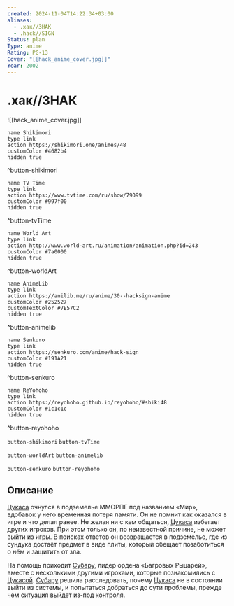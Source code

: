 ```yaml
---
created: 2024-11-04T14:22:34+03:00
aliases:
  - .хак//ЗНАК
  - .hack//SIGN
Status: plan
Type: anime
Rating: PG-13
Cover: "[[hack_anime_cover.jpg]]"
Year: 2002
---
```


# .хак//ЗНАК

![[hack_anime_cover.jpg]]

```button
name Shikimori
type link
action https://shikimori.one/animes/48
customColor #4682b4
hidden true
```
^button-shikimori

```button
name TV Time
type link
action https://www.tvtime.com/ru/show/79099
customColor #997f00
hidden true
```
^button-tvTime

```button
name World Art
type link
action http://www.world-art.ru/animation/animation.php?id=243
customColor #7a0000
hidden true
```
^button-worldArt

```button
name AnimeLib
type link
action https://anilib.me/ru/anime/30--hacksign-anime
customColor #252527
customTextColor #7E57C2
hidden true
```
^button-animelib

```button
name Senkuro
type link
action https://senkuro.com/anime/hack-sign
customColor #191A21
hidden true
```
^button-senkuro

```button
name ReYohoho
type link
action https://reyohoho.github.io/reyohoho/#shiki48
customColor #1c1c1c
hidden true
```
^button-reyohoho

`button-shikimori` `button-tvTime`

`button-worldArt` `button-animelib`

`button-senkuro` `button-reyohoho`

## Описание

[Цукаса](https://shikimori.one/characters/39-tsukasa) очнулся в подземелье ММОРПГ под названием «Мир», вдобавок у него временная потеря памяти. Он не помнит как оказался в игре и что делал ранее. Не желая ни с кем общаться, [Цукаса](https://shikimori.one/characters/39-tsukasa) избегает других игроков. При этом только он, по неизвестной причине, не может выйти из игры. В поисках ответов он возвращается в подземелье, где из сундука достаёт предмет в виде плиты, который обещает позаботиться о нём и защитить от зла.

На помощь приходит [Субару](https://shikimori.one/characters/41-subaru), лидер ордена «Багровых Рыцарей», вместе с несколькими другими игроками, которые познакомились с [Цукасой](https://shikimori.one/characters/39-tsukasa). [Субару](https://shikimori.one/characters/41-subaru) решила расследовать, почему [Цукаса](https://shikimori.one/characters/39-tsukasa) не в состоянии выйти из системы, и попытаться добраться до сути проблемы, прежде чем ситуация выйдет из-под контроля.
